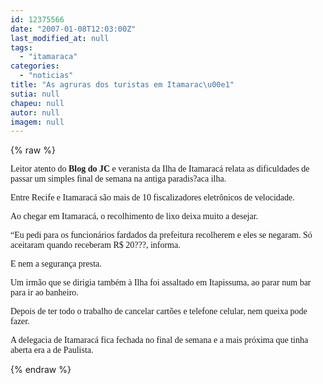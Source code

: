 ```yaml
---
id: 12375566
date: "2007-01-08T12:03:00Z"
last_modified_at: null
tags:
  - "itamaraca"
categories:
  - "noticias"
title: "As agruras dos turistas em Itamarac\u00e1"
sutia: null
chapeu: null
autor: null
imagem: null
---
```

{% raw %}
<p><P><FONT face=Verdana>Leitor atento do <STRONG>Blog do JC</STRONG> e veranista da Ilha de Itamaracá relata as dificuldades de passar um simples final de semana na antiga paradis?aca ilha. </FONT></P></p>
<p><P><FONT face=Verdana>Entre Recife e Itamaracá são mais de 10 fiscalizadores eletrônicos de velocidade. </FONT></P></p>
<p><P><FONT face=Verdana>Ao chegar em Itamaracá, o recolhimento de lixo deixa muito a desejar. </FONT></P></p>
<p><P><FONT face=Verdana>“Eu pedi para os funcionários fardados da prefeitura recolherem e eles se negaram. Só aceitaram quando receberam R$ 20???, informa. </FONT></P></p>
<p><P><FONT face=Verdana>E nem a segurança presta. </FONT></P></p>
<p><P><FONT face=Verdana>Um irmão que se dirigia também à Ilha foi assaltado em Itapissuma, ao parar num bar para ir ao banheiro. </FONT></P></p>
<p><P><FONT face=Verdana>Depois de ter todo o trabalho de cancelar cartões e telefone celular, nem queixa pode fazer. </FONT></P></p>
<p><P><FONT face=Verdana>A delegacia de Itamaracá fica fechada no final de semana e a mais próxima que tinha aberta era a de Paulista.</FONT></P> </p>
{% endraw %}
